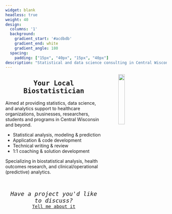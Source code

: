 ```yaml
---
widget: blank
headless: true
weight: 40
design:
  columns: '1'
  background:
    gradient_start: '#acdbdb'
    gradient_end: white
    gradient_angle: 180
  spacing:
    padding: ["15px", "40px", "15px", "40px"]
description: "Statistical and data science consulting in Central Wisconsin"
---
```


<img align="right" width="20%" height="20%" src="/media/consulting_intro.png" hspace = "10%"/>

<h2 style="text-align: center; font-family: Lucida Console, monospace;"><strong>Your Local Biostatistician</strong></h2>

Aimed at providing statistics, data science, and analytics support to healthcare organizations, businesses, researchers, students and programs in Central Wisconsin and beyond.

* Statistical analysis, modeling & prediction
* Application & code development
* Technical writing & review
* 1:1 coaching & solution development

Specializing in biostatistical analysis, health outcomes research, and clinical/operational (predictive) analytics.

<br>

<p style="text-align: center; font-family: Monaco, monospace; font-size: 18px;"><em>Have a project you'd like to discuss?</em> <br> <span style = "font-size: 14px;"> <a href = "/#contact">Tell me about it </a></span></p>